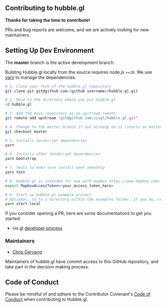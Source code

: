 ## Contributing to hubble.gl

**Thanks for taking the time to contribute!**

PRs and bug reports are welcome, and we are actively looking for new maintainers.

## Setting Up Dev Environment

The **master** branch is the active development branch.

Building Hubble.gl locally from the source requires node.js `>=10`.
We use [yarn](https://yarnpkg.com/en/docs/install) to manage the dependencies.

```bash
# 1. Clone your fork of the hubble.gl repository
git clone git git@github.com:<github username>/hubble.gl.git

# 2. Move to the directory where you put hubble.gl
cd hubble.gl

# 3. Add the main repository as an upstream remote
git remote add upstream "git@github.com:visgl/hubble.gl.git"

# 4. Change to the master branch if not already on it (starts on master by default)
git checkout master

# 5. Installs JavaScript dependencies
yarn

# 6. Installs other JavaScript dependencies
yarn bootstrap

# 7. Tests to make sure install went smoothly
yarn test

# 8. Hubble.gl is intended for use with mapbox https://www.mapbox.com/
export MapboxAccessToken=<your_access_token_here>

# 9. Start up hubble.gl example project
# Optional: cd to a directory within the examples folder. If you do, repeat step 5 before doing this next step
yarn start-local
```

If you consider opening a PR, here are some documentations to get you started:

- vis.gl [developer process](https://www.github.com/visgl/tsc/tree/master/developer-process)

### Maintainers

- [Chris Gervang](https://github.com/chrisgervang)

Maintainers of hubble.gl have commit access to this GitHub repository, and take part in the decision making process.

## Code of Conduct

Please be mindful of and adhere to the Contributor Covenant's [Code of Conduct](https://code-of-conduct.openjsf.org/) when contributing to Hubble.gl.
